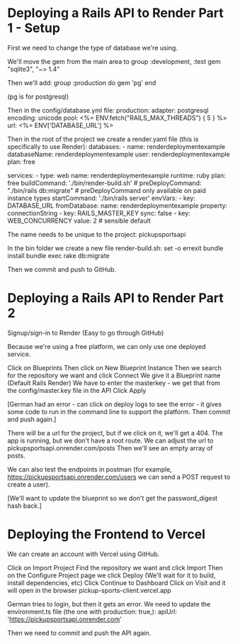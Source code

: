# Deploying a Rails API to Render Part 1 - Setup
First we need to change the type of database we're using.

We'll move the gem from the main area to group :development, :test
gem "sqlite3", "~> 1.4"

Then we'll add:
group :production do
    gem 'pg'
end

(pg is for postgresql)

Then in the config/database.yml file:
production:
    adapter: postgresql
    encoding: unicode
    pool: <%= ENV.fetch("RAILS_MAX_THREADS") { 5 } %>
    url: <%= ENV['DATABASE_URL'] %>

Then in the root of the project we create a render.yaml file (this is specifically to use Render):
databases:
    - name: renderdeploymentexample
      databaseName: renderdeploymentexample
      user: renderdeploymentexample
      plan: free

services:
    - type: web
      name: renderdeploymentexample
      runtime: ruby
      plan: free
      buildCommand: './bin/render-build.sh'
      # preDeployCommand: "./bin/rails db:migrate" # preDeployCommand only available on paid instance types
      startCommand: './bin/rails server'
      envVars:
          - key: DATABASE_URL
            fromDatabase:
                name: renderdeploymentexample
                property: connectionString
          - key: RAILS_MASTER_KEY
            sync: false
          - key: WEB_CONCURRENCY
            value: 2 # sensible default

The name needs to be unique to the project: pickupsportsapi

In the bin folder we create a new file render-build.sh:
set -o errexit
bundle install
bundle exec rake db:migrate

Then we commit and push to GitHub.


# Deploying a Rails API to Render Part 2
Signup/sign-in to Render
(Easy to go through GitHub)

Because we're using a free platform, we can only use one deployed service.

Click on Blueprints
Then click on New Blueprint Instance
Then we search for the repository we want and click Connect
We give it a Blueprint name (Default Rails Render)
We have to enter the masterkey - we get that from the config/master.key file in the API
Click Apply

[German had an error - can click on deploy logs to see the error - it gives some code to run in the command line to support the platform. Then commit and push again.]

There will be a url for the project, but if we click on it, we'll get a 404.
The app is running, but we don't have a root route.
We can adjust the url to pickupsportsapi.onrender.com/posts
Then we'll see an empty array of posts. 

We can also test the endpoints in postman (for example, https://pickupsportsapi.onrender.com/users we can send a POST request to create a user).

[We'll want to update the blueprint so we don't get the password_digest hash back.]


# Deploying the Frontend to Vercel
We can create an account with Vercel using GitHub.

Click on Import Project
Find the repository we want and click Import
Then on the Configure Project page we click Deploy
(We'll wait for it to build, install dependencies, etc)
Click Continue to Dashboard
Click on Visit and it will open in the browser
pickup-sports-client.vercel.app

German tries to login, but then it gets an error.
We need to update the environment.ts file (the one with production: true,):
apiUrl: 'https://pickupsportsapi.onrender.com'

Then we need to commit and push the API again.
